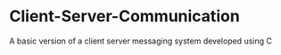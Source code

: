 # Client-Server-Communication

A basic version of a client server messaging system developed using C
